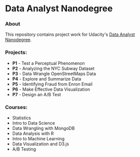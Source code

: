 # Data Analyst Nanodegree

### About
This repository contains project work for Udacity's [Data Analyst Nanodegree](https://www.udacity.com/course/data-analyst-nanodegree--nd002).

### Projects:
- **P1** - Test a Perceptual Phenomenon
- **P2** - Analyzing the NYC Subway Dataset
- **P3** - Data Wrangle OpenStreetMaps Data
- **P4** - Explore and Summarize Data
- **P5** - Identifying Fraud from Enron Email
- **P6** - Make Effective Data Visualization
- **P7** - Design an A/B Test

### Courses:
- Statistics
- Intro to Data Science
- Data Wrangling with MongoDB
- Data Analysis with R
- Intro to Machine Learning
- Data Visualization and D3.js
- A/B Testing
